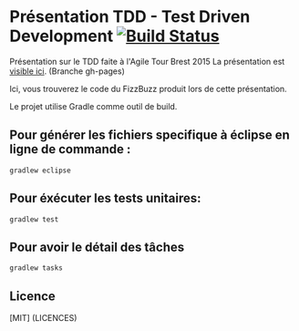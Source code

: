 # Présentation TDD - Test Driven Development [![Build Status](https://travis-ci.org/JeffLeFoll/pres-tdd-agiletour-brest2015.svg?branch=master)](https://travis-ci.org/JeffLeFoll/pres-tdd-agiletour-brest2015)

Présentation sur le TDD faite à l'Agile Tour Brest 2015
La présentation est [visible ici](http://jefflefoll.github.io/pres-tdd-agiletour-brest2015). (Branche gh-pages)

Ici, vous trouverez le code du FizzBuzz produit lors de cette présentation.

Le projet utilise Gradle comme outil de build.

## Pour générer les fichiers specifique à éclipse en ligne de commande : 
`gradlew eclipse`

## Pour éxécuter les tests unitaires:
`gradlew test`

## Pour avoir le détail des tâches
`gradlew tasks`

## Licence
[MIT] (LICENCES)